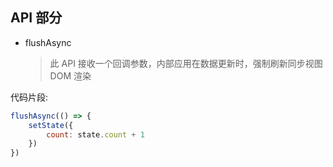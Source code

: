 ## API 部分

-   flushAsync
    > 此 API 接收一个回调参数，内部应用在数据更新时，强制刷新同步视图 DOM 渲染

代码片段:

```js
flushAsync(() => {
    setState({
        count: state.count + 1
    })
})
```
